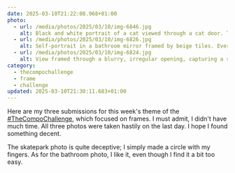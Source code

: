 ```yaml
---
date: 2025-03-10T21:22:08.968+01:00
photo:
  - url: /media/photos/2025/03/10/img-6846.jpg
    alt: Black and white portrait of a cat viewed through a cat door. The square frame of the cat flap creates a perfect border around the feline's face, establishing a strong geometric composition. The cat's whiskers and features stand out distinctly in this intimate view.
  - url: /media/photos/2025/03/10/img-6826.jpg
    alt: Self-portrait in a bathroom mirror framed by beige tiles. Everyday objects - toothbrushes, towels, and accessories - line the composition, while a Ninjago decorative towel adds a pop of color in the background. The rectangular frame of the mirror naturally structures the image.
  - url: /media/photos/2025/03/10/img-6824.jpg
    alt: View framed through a blurry, irregular opening, capturing a skater in black at the top of a skate ramp. The natural framing creates a striking contrast between the dark areas in the foreground and the skater's silhouette against the bright sky. The black and white composition enhances the dramatic effect of the scene.
category:
  - thecompochallenge
  - frame
  - challenge
updated: 2025-03-10T21:30:11.683+01:00
---
```


Here are my three submissions for this week's theme of the [#TheCompoChallenge](https://social.lol/tags/thecompochallenge), which focused on frames. I must admit, I didn't have much time. All three photos were taken hastily on the last day. I hope I found something decent.

The skatepark photo is quite deceptive; I simply made a circle with my fingers. As for the bathroom photo, I like it, even though I find it a bit too easy.
